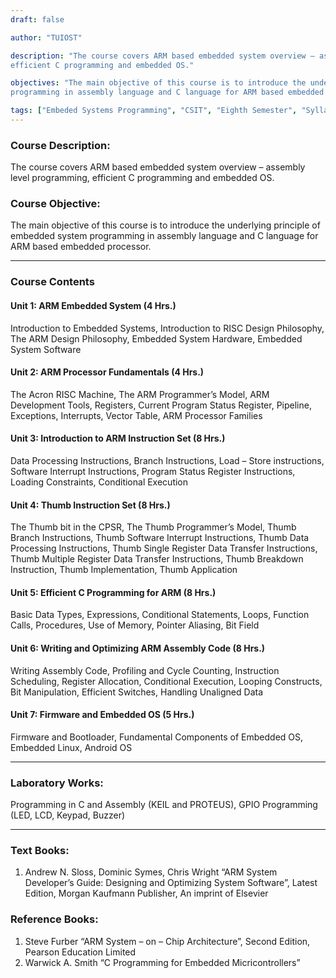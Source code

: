 ```yaml
---
draft: false

author: "TUIOST"

description: "The course covers ARM based embedded system overview – assembly level programming,
efficient C programming and embedded OS."

objectives: "The main objective of this course is to introduce the underlying principle of embedded system
programming in assembly language and C language for ARM based embedded processor."

tags: ["Embeded Systems Programming", "CSIT", "Eighth Semester", "Syllabus", "TU"]
---
```


### Course Description:

The course covers ARM based embedded system overview – assembly level programming,
efficient C programming and embedded OS.

### Course Objective:

The main objective of this course is to introduce the underlying principle of embedded system
programming in assembly language and C language for ARM based embedded processor.

<hr>

### Course Contents

#### Unit 1: ARM Embedded System (4 Hrs.)

Introduction to Embedded Systems, Introduction to RISC Design Philosophy, The ARM Design
Philosophy, Embedded System Hardware, Embedded System Software

#### Unit 2: ARM Processor Fundamentals (4 Hrs.)

The Acron RISC Machine, The ARM Programmer’s Model, ARM Development Tools, Registers,
Current Program Status Register, Pipeline, Exceptions, Interrupts, Vector Table, ARM Processor
Families

#### Unit 3: Introduction to ARM Instruction Set (8 Hrs.)

Data Processing Instructions, Branch Instructions, Load – Store instructions, Software Interrupt
Instructions, Program Status Register Instructions, Loading Constraints, Conditional Execution

#### Unit 4: Thumb Instruction Set (8 Hrs.)

The Thumb bit in the CPSR, The Thumb Programmer’s Model, Thumb Branch Instructions,
Thumb Software Interrupt Instructions, Thumb Data Processing Instructions, Thumb Single
Register Data Transfer Instructions, Thumb Multiple Register Data Transfer Instructions, Thumb
Breakdown Instruction, Thumb Implementation, Thumb Application

#### Unit 5: Efficient C Programming for ARM (8 Hrs.)

Basic Data Types, Expressions, Conditional Statements, Loops, Function Calls, Procedures, Use
of Memory, Pointer Aliasing, Bit Field

#### Unit 6: Writing and Optimizing ARM Assembly Code (8 Hrs.)

Writing Assembly Code, Profiling and Cycle Counting, Instruction Scheduling, Register
Allocation, Conditional Execution, Looping Constructs, Bit Manipulation, Efficient Switches,
Handling Unaligned Data

#### Unit 7: Firmware and Embedded OS (5 Hrs.)

Firmware and Bootloader, Fundamental Components of Embedded OS, Embedded Linux,
Android OS

<hr>

### Laboratory Works:

Programming in C and Assembly (KEIL and PROTEUS), GPIO Programming (LED, LCD, Keypad, Buzzer)

<hr>

### Text Books:

1. Andrew N. Sloss, Dominic Symes, Chris Wright “ARM System Developer’s Guide: Designing
   and Optimizing System Software”, Latest Edition, Morgan Kaufmann Publisher, An imprint
   of Elsevier

### Reference Books:

1. Steve Furber “ARM System – on – Chip Architecture”, Second Edition, Pearson Education Limited
2. Warwick A. Smith “C Programming for Embedded Micricontrollers”
